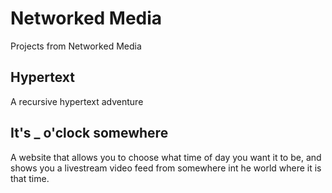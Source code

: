# Networked Media
Projects from Networked Media

## Hypertext
A recursive hypertext adventure

## It's _ o'clock somewhere
A website that allows you to choose what time of day you want it to be, and shows you a livestream video feed from somewhere int he world where it is that time. 
